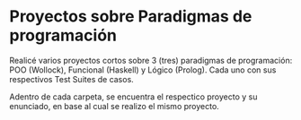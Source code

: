 # Proyectos sobre Paradigmas de programación 
Realicé varios proyectos cortos sobre 3 (tres) paradigmas de programación: POO (Wollock), Funcional (Haskell) y Lógico (Prolog). Cada uno con sus respectivos Test Suites de casos. 


Adentro de cada carpeta, se encuentra el respectico proyecto y su enunciado, en base al cual se realizo el mismo proyecto.

